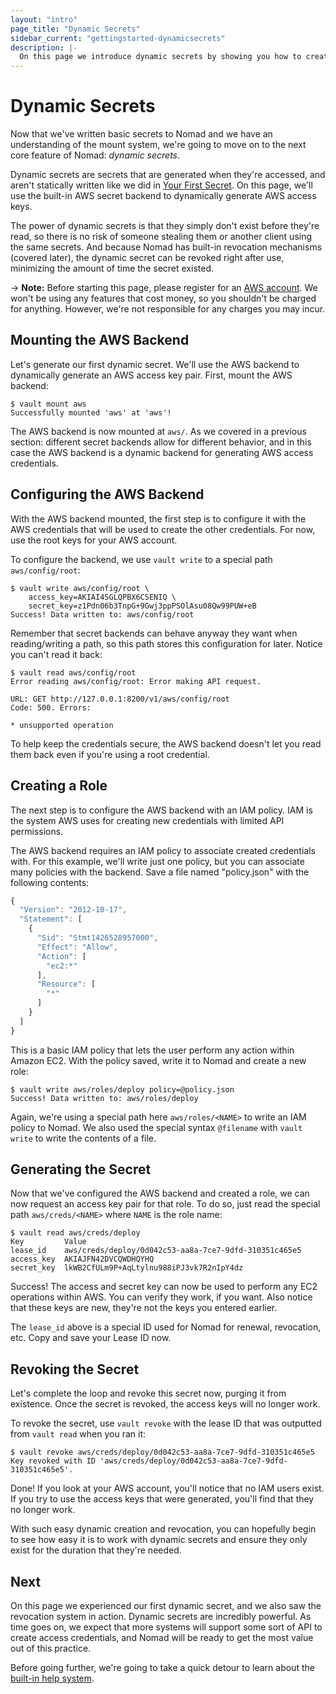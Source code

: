 ```yaml
---
layout: "intro"
page_title: "Dynamic Secrets"
sidebar_current: "gettingstarted-dynamicsecrets"
description: |-
  On this page we introduce dynamic secrets by showing you how to create AWS access keys with Nomad.
---
```


# Dynamic Secrets

Now that we've written basic secrets to Nomad and we have an understanding
of the mount system, we're going to move on to the next core feature of
Nomad: _dynamic secrets_.

Dynamic secrets are secrets that are generated when they're accessed,
and aren't statically written like we did in
[Your First Secret](/intro/getting-started/first-secret.html).
On this page, we'll use the built-in AWS secret backend to dynamically
generate AWS access keys.

The power of dynamic secrets is that they simply don't exist before
they're read, so there is no risk of someone stealing them or another
client using the same secrets. And because Nomad has built-in revocation
mechanisms (covered later), the dynamic secret can be revoked right after
use, minimizing the amount of time the secret existed.

-> **Note:** Before starting this page, please register for an
[AWS account](http://aws.amazon.com). We won't be using any features that
cost money, so you shouldn't be charged for anything. However, we're not
responsible for any charges you may incur.

## Mounting the AWS Backend

Let's generate our first dynamic secret. We'll use the AWS backend to
dynamically generate an AWS access key pair. First, mount the AWS backend:

```
$ vault mount aws
Successfully mounted 'aws' at 'aws'!
```

The AWS backend is now mounted at `aws/`. As we covered in a previous
section: different secret backends allow for different behavior, and in this
case the AWS backend is a dynamic backend for generating AWS access credentials.

## Configuring the AWS Backend

With the AWS backend mounted, the first step is to configure it with
the AWS credentials that will be used to create the other credentials.
For now, use the root keys for your AWS account.

To configure the backend, we use `vault write` to a special path
`aws/config/root`:

```
$ vault write aws/config/root \
    access_key=AKIAI4SGLQPBX6CSENIQ \
    secret_key=z1Pdn06b3TnpG+9Gwj3ppPSOlAsu08Qw99PUW+eB
Success! Data written to: aws/config/root
```

Remember that secret backends can behave anyway they want when
reading/writing a path, so this path stores this configuration for
later. Notice you can't read it back:

```
$ vault read aws/config/root
Error reading aws/config/root: Error making API request.

URL: GET http://127.0.0.1:8200/v1/aws/config/root
Code: 500. Errors:

* unsupported operation
```

To help keep the credentials secure, the AWS backend doesn't let you
read them back even if you're using a root credential.

## Creating a Role

The next step is to configure the AWS backend with an IAM policy.
IAM is the system AWS uses for creating new credentials with limited
API permissions.

The AWS backend requires an IAM policy to associate created credentials
with. For this example, we'll write just one policy, but you can associate
many policies with the backend. Save a file named "policy.json" with the following contents:

```javascript
{
  "Version": "2012-10-17",
  "Statement": [
    {
      "Sid": "Stmt1426528957000",
      "Effect": "Allow",
      "Action": [
        "ec2:*"
      ],
      "Resource": [
        "*"
      ]
    }
  ]
}
```

This is a basic IAM policy that lets the user perform any action within
Amazon EC2. With the policy saved, write it to Nomad and create a new role:

```
$ vault write aws/roles/deploy policy=@policy.json
Success! Data written to: aws/roles/deploy
```

Again, we're using a special path here `aws/roles/<NAME>` to write
an IAM policy to Nomad. We also used the special syntax `@filename` with
`vault write` to write the contents of a file.

## Generating the Secret

Now that we've configured the AWS backend and created a role, we can now
request an access key pair for that role. To do so, just read the
special path `aws/creds/<NAME>` where `NAME` is the role name:

```
$ vault read aws/creds/deploy
Key         Value
lease_id    aws/creds/deploy/0d042c53-aa8a-7ce7-9dfd-310351c465e5
access_key  AKIAJFN42DVCQWDHQYHQ
secret_key  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
```

Success! The access and secret key can now be used to perform any EC2
operations within AWS. You can verify they work, if you want. Also notice
that these keys are new, they're not the keys you entered earlier.

The `lease_id` above is a special ID used for Nomad for renewal,
revocation, etc. Copy and save your Lease ID now.

## Revoking the Secret

Let's complete the loop and revoke this secret now, purging it from
existence. Once the secret is revoked, the access keys will no longer
work.

To revoke the secret, use `vault revoke` with the lease ID that was
outputted from `vault read` when you ran it:

```
$ vault revoke aws/creds/deploy/0d042c53-aa8a-7ce7-9dfd-310351c465e5
Key revoked with ID 'aws/creds/deploy/0d042c53-aa8a-7ce7-9dfd-310351c465e5'.
```

Done! If you look at your AWS account, you'll notice that no IAM users
exist. If you try to use the access keys that were generated, you'll
find that they no longer work.

With such easy dynamic creation and revocation, you can hopefully begin
to see how easy it is to work with dynamic secrets and ensure they only
exist for the duration that they're needed.

## Next

On this page we experienced our first dynamic secret, and we also saw
the revocation system in action. Dynamic secrets are incredibly powerful.
As time goes on, we expect that more systems will support some sort of
API to create access credentials, and Nomad will be ready to get the
most value out of this practice.

Before going further, we're going to take a quick detour to learn
about the
[built-in help system](/intro/getting-started/help.html).
